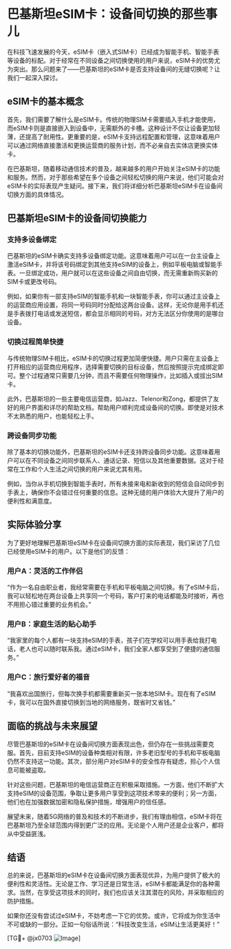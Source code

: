 # 巴基斯坦eSIM卡：设备间切换的那些事儿

在科技飞速发展的今天，eSIM卡（嵌入式SIM卡）已经成为智能手机、智能手表等设备的标配。对于经常在不同设备之间切换使用的用户来说，eSIM卡的优势尤为突出。那么问题来了——巴基斯坦的eSIM卡是否支持设备间的无缝切换呢？让我们一起深入探讨。

## eSIM卡的基本概念

首先，我们需要了解什么是eSIM卡。传统的物理SIM卡需要插入手机才能使用，而eSIM卡则是直接嵌入到设备中，无需额外的卡槽。这种设计不仅让设备更加轻薄，还提高了耐用性。更重要的是，eSIM卡支持远程配置和管理，这意味着用户可以通过网络直接激活和更换运营商的服务计划，而不必亲自去实体店更换实体卡。

在巴基斯坦，随着移动通信技术的普及，越来越多的用户开始关注eSIM卡的功能和服务。然而，对于那些希望在多个设备之间轻松切换的用户来说，他们可能会对eSIM卡的实际表现产生疑问。接下来，我们将详细分析巴基斯坦eSIM卡在设备间切换方面的具体情况。

## 巴基斯坦eSIM卡的设备间切换能力

### 支持多设备绑定

巴基斯坦的eSIM卡确实支持多设备绑定功能。这意味着用户可以在一台主设备上激活eSIM卡，并将该号码绑定到其他支持eSIM的设备上，例如平板电脑或智能手表。一旦绑定成功，用户就可以在这些设备之间自由切换，而无需重新购买新的SIM卡或更改号码。

例如，如果你有一部支持eSIM的智能手机和一块智能手表，你可以通过主设备上的运营商应用设置，将同一号码同时分配给这两台设备。这样，无论你是用手机还是手表拨打电话或发送短信，都会显示相同的号码，对方无法区分你使用的是哪台设备。

### 切换过程简单快捷

与传统物理SIM卡相比，eSIM卡的切换过程更加简便快捷。用户只需在主设备上打开相应的运营商应用程序，选择需要切换的目标设备，然后按照提示完成绑定即可。整个过程通常只需要几分钟，而且不需要任何物理操作，比如插入或拔出SIM卡。

此外，巴基斯坦的一些主要电信运营商，如Jazz、Telenor和Zong，都提供了友好的用户界面和详尽的帮助文档，帮助用户顺利完成设备间的切换。即使是对技术不太熟悉的用户，也能轻松上手。

### 跨设备同步功能

除了基本的切换功能外，巴基斯坦的eSIM卡还支持跨设备同步功能。这意味着用户可以在不同设备之间同步联系人、通话记录、短信以及其他重要数据。这对于经常在工作和个人生活之间切换的用户来说尤其有用。

例如，当你从手机切换到智能手表时，所有未接来电和新收到的短信会自动同步到手表上，确保你不会错过任何重要的信息。这种无缝的用户体验大大提升了用户的便利性和满意度。

## 实际体验分享

为了更好地理解巴基斯坦eSIM卡在设备间切换方面的实际表现，我们采访了几位已经使用eSIM卡的用户。以下是他们的反馈：

### 用户A：灵活的工作伴侣

“作为一名自由职业者，我经常需要在手机和平板电脑之间切换。有了eSIM卡后，我可以轻松地在两台设备上共享同一个号码，客户打来的电话都能及时接听，再也不用担心错过重要的业务机会。”

### 用户B：家庭生活的贴心助手

“我家里的每个人都有一块支持eSIM的手表，孩子们在学校可以用手表给我打电话，老人也可以随时联系我。通过eSIM卡，我们全家人都享受到了便捷的通信服务。”

### 用户C：旅行爱好者的福音

“我喜欢出国旅行，但每次换手机都需要重新买一张本地SIM卡。现在有了eSIM卡，我可以在国外直接切换到当地的网络服务，既省时又省钱。”

## 面临的挑战与未来展望

尽管巴基斯坦的eSIM卡在设备间切换方面表现出色，但仍存在一些挑战需要克服。首先，目前支持eSIM的设备种类相对有限，许多老旧型号的手机和平板电脑仍然不支持这一功能。其次，部分用户对eSIM卡的安全性存有疑虑，担心个人信息可能被盗取。

针对这些问题，巴基斯坦的电信运营商正在积极采取措施。一方面，他们不断扩大支持eSIM的设备范围，争取让更多用户享受到这项技术带来的便利；另一方面，他们也在加强数据加密和隐私保护措施，增强用户的信任感。

展望未来，随着5G网络的普及和技术的不断进步，我们有理由相信，eSIM卡将在巴基斯坦乃至全球范围内得到更广泛的应用。无论是个人用户还是企业客户，都将从中受益匪浅。

## 结语

总的来说，巴基斯坦的eSIM卡在设备间切换方面表现优异，为用户提供了极大的便利性和灵活性。无论是工作、学习还是日常生活，eSIM卡都能满足你的各种需求。当然，在享受这项技术的同时，我们也应该关注其潜在的风险，并采取相应的防护措施。

如果你还没有尝试过eSIM卡，不妨考虑一下它的优势。或许，它将成为你生活中不可或缺的一部分。正如一句俗话所说：“科技改变生活，eSIM让生活更美好！”

[TG💪+ @jx0703 ![Image](https://github.com/user-attachments/assets/dbca1d08-cadb-493c-b0ec-ad6f7a83f270)]